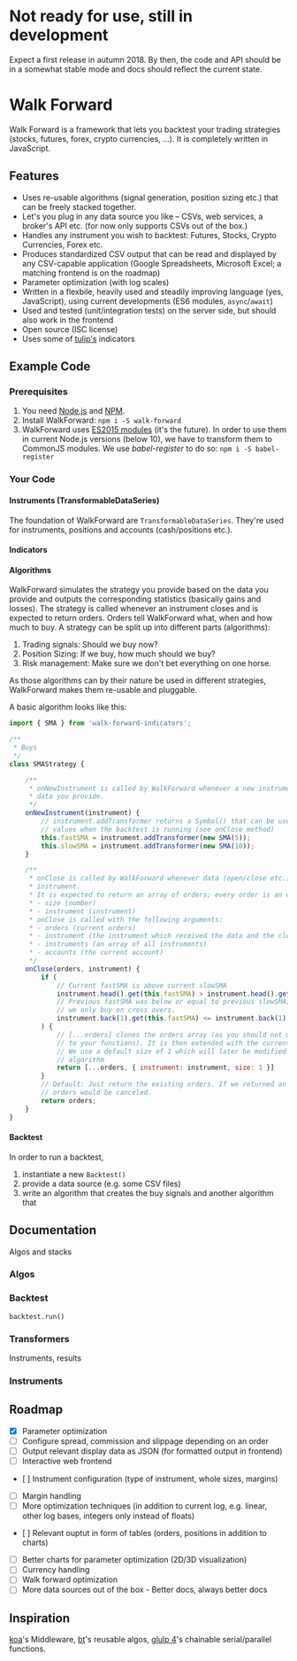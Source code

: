 # Not ready for use, still in development

Expect a first release in autumn 2018. By then, the code and API should be in a somewhat stable mode and docs should reflect the current state. 

# Walk Forward

Walk Forward is a framework that lets you backtest your trading strategies (stocks, futures, forex, crypto currencies, …). It is completely written in JavaScript.

## Features

- Uses re-usable algorithms (signal generation, position sizing etc.) that can be freely stacked together.
- Let's you plug in any data source you like – CSVs, web services, a broker's API etc. (for now only supports CSVs out of the box.)
- Handles any instrument you wish to backtest: Futures, Stocks, Crypto Currencies, Forex etc.
- Produces standardized CSV output that can be read and displayed by any CSV-capable application (Google Spreadsheets, Microsoft Excel; a matching frontend is on the roadmap)
- Parameter optimization (with log scales)
- Written in a flexbile, heavily used and steadily improving language (yes, JavaScript), using current developments (ES6 modules, `async`/`await`)
- Used and tested (unit/integration tests) on the server side, but should also work in the frontend
- Open source (ISC license)
- Uses some of [tulip's](https://tulipindicators.org) indicators



## Example Code

### Prerequisites

1. You need [Node.js](https://nodejs.org) and [NPM](https://www.npmjs.com/get-npm).
2. Install WalkForward: `npm i -S walk-forward`
3. WalkForward uses [ES2015 modules](https://developer.mozilla.org/en-US/docs/Web/JavaScript/Reference/Statements/import) (it's the future). In order to use them in current Node.js versions (below 10), we have to transform them to CommonJS modules. We use *babel-register* to do so: `npm i -S babel-register`

### Your Code

#### Instruments (TransformableDataSeries)

The foundation of WalkForward are `TransformableDataSeries`. They're used for instruments, positions and accounts (cash/positions etc.). 

#### Indicators


#### Algorithms

WalkForward simulates the strategy you provide based on the data you provide and outputs the corresponding statistics (basically gains and losses). The strategy is called whenever an instrument closes and is expected to return orders. Orders tell WalkForward what, when and how much to buy. A strategy can be split up into different parts (algorithms):
1. Trading signals: Should we buy now?
1. Position Sizing: If we buy, how much should we buy?
1. Risk management: Make sure we don't bet everything on one horse.

As those algorithms can by their nature be used in different strategies, WalkForward makes them re-usable and pluggable. 

A basic algorithm looks like this:

```javascript
import { SMA } from 'walk-forward-indicators';

/**
 * Buys 
 */
class SMAStrategy {

	/**
	 * onNewInstrument is called by WalkForward whenever a new instrument is discovered in the
	 * data you provide.
	 */
	onNewInstrument(instrument) {
		// instrument.addTransformer returns a Symbol() that can be used to access the transformer's
		// values when the backtest is running (see onClose method)
		this.fastSMA = instrument.addTransformer(new SMA(5));
		this.slowSMA = instrument.addTransformer(new SMA(10));
	}

	/**
	 * onClose is called by WalkForward whenever data (open/close etc.) was received for an 
	 * instrument. 
	 * It is expected to return an array of orders; every order is an object with two properties:
	 * - size (number) 
	 * - instrument (instrument)
	 * onClose is called with the following arguments: 
	 * - orders (current orders)
	 * - instrument (the instrument which received the data and the close event was fired on)
	 * - instruments (an array of all instruments)
	 * - accounts (the current account)
	 */
	onClose(orders, instrument) {
		if (
			// Current fastSMA is above current slowSMA
			instrument.head().get(this.fastSMA) > instrument.head().get(this.slowSMA) &&
			// Previous fastSMA was below or equal to previous slowSMA; this makes sure that 
			// we only buy on cross overs.
			instrument.back(1).get(this.fastSMA) <= instrument.back(1).get(this.slowSMA)
		) {
			// [...orders] clones the orders array (as you should not modify parameters passed
			// to your functions). It is then extended with the current order.
			// We use a default size of 1 which will later be modified by the position sizing
			// algorithm
			return [...orders, { instrument: instrument, size: 1 }]
		}
		// Default: Just return the existing orders. If we returned an empty array, all existing
		// orders would be canceled.
		return orders;
	}
}
```


#### Backtest

In order to run a backtest,
1. instantiate a new `Backtest()`
1. provide a data source (e.g. some CSV files)
1. write an algorithm that creates the buy signals and another algorithm that 


## Documentation

Algos and stacks

### Algos

### Backtest

`backtest.run()`

### Transformers

Instruments, results

### Instruments



## Roadmap
- [x] Parameter optimization
- [ ] Configure spread, commission and slippage depending on an order
- [ ] Output relevant display data as JSON (for formatted output in frontend)
- [ ] Interactive web frontend
- [ ] Instrument configuration (type of instrument, whole sizes, margins)
- [ ] Margin handling
- [ ] More optimization techniques (in addition to current log, e.g. linear, other log bases, integers only instead of floats)
- [ ] Relevant ouptut in form of tables (orders, positions in addition to charts)
- [ ] Better charts for parameter optimization (2D/3D visualization)
- [ ] Currency handling
- [ ] Walk forward optimization
- [ ] More data sources out of the box
- Better docs, always better docs

## Inspiration

[koa](http://koajs.com/)'s Middleware, [bt](http://pmorissette.github.io/bt/)'s reusable algos, [glulp 4](https://github.com/gulpjs/gulp/tree/4.0)'s chainable serial/parallel functions. 